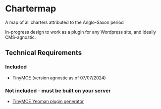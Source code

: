 # Chartermap

A map of all charters attributed to the Anglo-Saxon period

In-progress design to work as a plugin for any Wordpress site, and ideally CMS-agnostic.

## Technical Requirements

### Included
- TinyMCE (version agnostic as of 07/07/2024)
### Not included - must be built on your server
- [TinyMCE Yeoman plugin generator](https://www.tiny.cloud/docs/tinymce/latest/yeoman-generator/)
